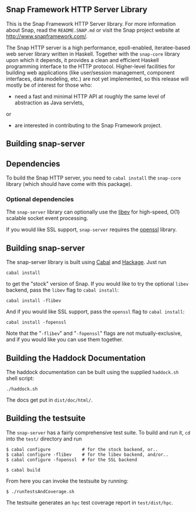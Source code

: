 Snap Framework HTTP Server Library
----------------------------------

This is the Snap Framework HTTP Server library.  For more information about
Snap, read the `README.SNAP.md` or visit the Snap project website at
http://www.snapframework.com/.

The Snap HTTP server is a high performance, epoll-enabled, iteratee-based web
server library written in Haskell. Together with the `snap-core` library upon
which it depends, it provides a clean and efficient Haskell programming
interface to the HTTP protocol. Higher-level facilities for building web
applications (like user/session management, component interfaces, data
modeling, etc.) are not yet implemented, so this release will mostly be of
interest for those who:

  * need a fast and minimal HTTP API at roughly the same level of abstraction
    as Java servlets,

or

  * are interested in contributing to the Snap Framework project.


Building snap-server
--------------------

## Dependencies

To build the Snap HTTP server, you need to `cabal install` the `snap-core`
library (which should have come with this package).

### Optional dependencies

The `snap-server` library can optionally use the
[libev](http://software.schmorp.de/pkg/libev.html) for high-speed, O(1)
scalable socket event processing.

If you would like SSL support, `snap-server` requires the
[openssl](http://www.openssl.org/) library.


## Building snap-server

The snap-server library is built using [Cabal](http://www.haskell.org/cabal/)
and [Hackage](http://hackage.haskell.org/packages/hackage.html). Just run

    cabal install

to get the "stock" version of Snap. If you would like to try the optional
`libev` backend, pass the `libev` flag to `cabal install`:

    cabal install -flibev

And if you would like SSL support, pass the `openssl` flag to `cabal install`:

    cabal install -fopenssl

Note that the "`-flibev`" and "`-fopenssl`" flags are not mutually-exclusive,
and if you would like you can use them together.


## Building the Haddock Documentation

The haddock documentation can be built using the supplied `haddock.sh` shell
script:

    ./haddock.sh

The docs get put in `dist/doc/html/`.


## Building the testsuite

The `snap-server` has a fairly comprehensive test suite. To build and run it,
`cd` into the `test/` directory and run

    $ cabal configure            # for the stock backend, or..
    $ cabal configure -flibev    # for the libev backend, and/or..
    $ cabal configure -fopenssl  # for the SSL backend
    
    $ cabal build

From here you can invoke the testsuite by running:

    $ ./runTestsAndCoverage.sh 

The testsuite generates an `hpc` test coverage report in `test/dist/hpc`.
